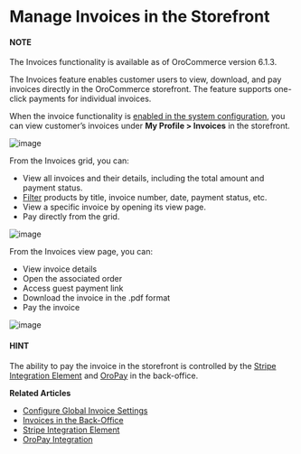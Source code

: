 <a id="frontstore-guide-invoices"></a>

# Manage Invoices in the Storefront

#### NOTE
The Invoices functionality is available as of OroCommerce version 6.1.3.

The Invoices feature enables customer users to view, download, and pay invoices directly in the OroCommerce storefront. The feature supports one-click payments for individual invoices.

When the invoice functionality is [enabled in the system configuration](../../../back-office/system/configuration/commerce/sales/global-invoices.md#configuration-guide-commerce-configuration-sales-invoices), you can view customer’s invoices under **My Profile > Invoices** in the storefront.

![image](user/img/storefront/invoices/invoices-menu-storefront.png)

From the Invoices grid, you can:

* View all invoices and their details, including the total amount and payment status.
* [Filter](../../getting-started/common-controls.md#frontstore-guide-navigation-filters) products by title, invoice number, date, payment status, etc.
* View a specific invoice by opening its view page.
* Pay directly from the grid.

![image](user/img/storefront/invoices/invoices-grid.png)

From the Invoices view page, you can:

* View invoice details
* Open the associated order
* Access guest payment link
* Download the invoice in the .pdf format
* Pay the invoice

![image](user/img/storefront/invoices/invoices-view-page.png)

#### HINT
The ability to pay the invoice in the storefront is controlled by the [Stripe Integration Element](../../../back-office/system/integrations/payment-integration/stripe/index.md#user-guide-payment-payment-providers-stripe-element) and [OroPay](../../../back-office/system/integrations/payment-integration/oropay/index.md#user-guide-payment-oropay) in the back-office.

**Related Articles**

* [Configure Global Invoice Settings](../../../back-office/system/configuration/commerce/sales/global-invoices.md#configuration-guide-commerce-configuration-sales-invoices)
* [Invoices in the Back-Office](../../../back-office/sales/invoices/index.md#user-guide-sales-invoices)
* [Stripe Integration Element](../../../back-office/system/integrations/payment-integration/stripe/index.md#user-guide-payment-payment-providers-stripe-element)
* [OroPay Integration](../../../back-office/system/integrations/payment-integration/oropay/index.md#user-guide-payment-oropay)

